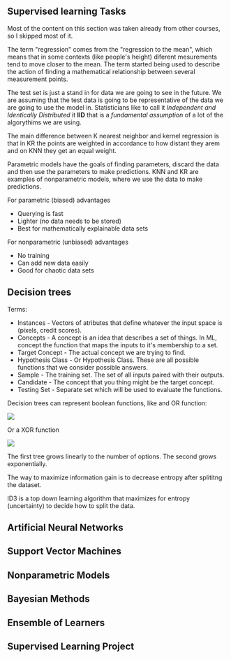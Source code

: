 
## Supervised learning Tasks

Most of the content on this section was taken already from other courses, so I skipped most of it.

The term "regression" comes from the "regression to the mean", which means that in some contexts (like people's height) diferent mesurements tend to move closer to the mean. The term started being used to describe the action of finding a mathematical relationship  between several measurement points.

The test set is just a stand in for data we are going to see in the future. We are assuming that the test data is going to be representative of the data we are going to use the model in. Statisticians like to call it *Independent and Identically Distributed* it **IID** that is a *fundamental assumption* of a lot of the algorythims we are using.

The main difference between K nearest neighbor and kernel regression is that in KR the points are weighted in accordance to how distant they arem and on KNN they get an equal weight.

Parametric models have the goals of finding parameters, discard the data and then use the parameters to make predictions. KNN and KR are examples of nonparametric models, where we use the data to make predictions.

For parametric (biased) advantages
- Querying is fast
- Lighter (no data needs to be stored)
- Best for mathematically explainable data sets

For nonparametric (unbiased) advantages
- No training
- Can add new data easily
- Good for chaotic data sets

## Decision trees

Terms: 

- Instances - Vectors of atributes that define whatever the input space is (pixels, credit scores).
- Concepts - A concept is an idea that describes a set of things. In ML, concept the function that maps the inputs to it's membership to a set.
- Target Concept - The actual concept we are trying to find.
- Hypothesis Class - Or Hypothesis Class. These are all possible functions that we consider possible answers.
- Sample - The training set. The set of all inputs paired with their outputs.
- Candidate - The concept that you thing might be the target concept.
- Testing Set - Separate set which will be used to evaluate the functions.

Decision trees can represent boolean functions, like and OR function:

<img src='http://g.gravizo.com/g?
 digraph G {
   a [label="A"];
   t1 [label="True" shape=box];
   b [label="B"];
   t2 [label="True" shape=box];
   f1 [label="False" shape=box];
   a -> t1 [label=true]
   a -> b [label=false]
   b -> t2 [label=true]
   b -> f1 [label=false]
 }
'/>

Or a XOR function 

<img src='http://g.gravizo.com/g?
 digraph G {
   a [label="A"];
   b1 [label="B"];
   b2 [label="B"];
   t1 [label="True" shape=box];
   t2 [label="True" shape=box];
   f1 [label="False" shape=box];
   f2 [label="False" shape=box];
   a -> b1 [label=true]
   a -> b2 [label=false]
   b1 -> f1 [label=true]
   b1 -> t1 [label=false]
   b2 -> t2 [label=true]
   b2 -> f2 [label=false]
 }
'/>

The first tree grows linearly to the number of options. The second grows exponentially.

The way to maximize information gain is to decrease entropy after splititng the dataset.

ID3 is a top down learning algorithm that maximizes for entropy (uncertainty) to decide how to split the data.

## Artificial Neural Networks

## Support Vector Machines

## Nonparametric Models

## Bayesian Methods

## Ensemble of Learners

## Supervised Learning Project
